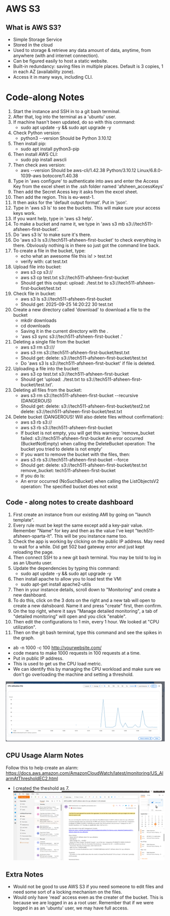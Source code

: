 # AWS S3

## What is AWS S3?

* Simple Storage Service
* Stored in the cloud
* Used to storage & retrieve any data amount of data, anytime, from anywhere (with and internet connection).
* Can be figured easily to host a static website.
* Built-in redundancy: saving files in multiple places. Default is 3 copies, 1 in each AZ (availability zone).
* Access it in many ways, including CLI.

# Code-along Notes
1. Start the instance and SSH in to a git bash terminal.
2. After that, log into the terminal as a 'ubuntu' user.
3. If machine hasn't been updated, do so with this command: 
   * sudo apt update -y && sudo apt upgrade -y
4. Check Python version:
   * python3 --version
Should be Python 3.10.12
5. Then install pip:
   * sudo apt install python3-pip
6. Then install AWS CLI:
   * sudo pip install awscli
7. Then check aws version:
   * aws --version
Should be aws-cli/1.42.38 Python/3.10.12 Linux/6.8.0-1039-aws botocore/1.40.38
8. Type in 'aws configure' to authenticate into aws and enter the Access Key from the excel sheet in the .ssh folder named 'afsheen_accessKeys'
9. Then add the Secret Acess key it asks from the excel sheet.
10. Then add the region. This is eu-west-1.
11. It then asks for the 'default output format'. Put in 'json'.
12. Type in 'aws s3 ls' to see the buckets. This will make sure your access keys work. 
13. If you want help, type in 'aws s3 help'.
14. To make a bucket and name it, we type in 'aws s3 mb s3://tech511-afsheen-first-bucket'.
15. Do 'aws s3 ls' to make sure it's there. 
16. Do 'aws s3 ls s3://tech511-afsheen-first-bucket' to check everything in there. Obviously nothing is in there so just got the command line back.
17. To create a file in the bucket, type:
    * echo what an awesome file this is! > test.txt
    * verify with: cat test.txt
18. Upload file into bucket: 
    * aws s3 cp <filename> s3://<bucket name>
    * aws s3 cp test.txt s3://tech511-afsheen-first-bucket
    * Should get this output: upload: ./test.txt to s3://tech511-afsheen-first-bucket/test.txt
19. Check file in bucket:
    * aws s3 ls s3://tech511-afsheen-first-bucket 
    * Should get: 2025-09-25 14:20:22         30 test.txt
20. Create a new directory called 'download' to download a file to the bucket
    * mkdir downloads
    * cd downloads
    * Saving it in the current directory with the .
    * 'aws s3 sync s3://tech511-afsheen-first-bucket .' 
21. Deleting a single file from the bucket
    * aws s3 rm s3://<name of bucket>/<name of file to remove>
    * aws s3 rm s3://tech511-afsheen-first-bucket/test.txt
    * Should get: delete: s3://tech511-afsheen-first-bucket/test.txt
    * Do 'aws s3 ls s3://tech511-afsheen-first-bucket' if file is deleted.
22. Uploading a file into the bucket:
    * aws s3 cp test.txt s3://tech511-afsheen-first-bucket
    * Should get 'upload: ./test.txt to s3://tech511-afsheen-first-bucket/test.txt'.
23. Deleting all files from the bucket:
    * aws s3 rm s3://tech511-afsheen-first-bucket --recursive (DANGEROUS)
    * Should get: delete: s3://tech511-afsheen-first-bucket/test2.txt
    delete: s3://tech511-afsheen-first-bucket/test.txt
24. Delete bucket (DANGEROUS! Will also delete files without confirmation):
    * aws s3 rb s3://<bucket name>
    * aws s3 rb s3://tech511-afsheen-first-bucket
    * If bucket is not empty, you will get this warning: 'remove_bucket failed: s3://tech511-afsheen-first-bucket An error occurred (BucketNotEmpty) when calling the DeleteBucket operation: The bucket you tried to delete is not empty'
    * If you want to remove the bucket with the files, then: 
    * aws s3 rb s3://tech511-afsheen-first-bucket --force
    * Should get: delete: s3://tech511-afsheen-first-bucket/test.txt
    remove_bucket: tech511-afsheen-first-bucket
    * If you do ls: 
    * An error occurred (NoSuchBucket) when calling the ListObjectsV2 operation: The specified bucket does not exist


## Code - along notes to create dashboard
1. First create an instance from our existing AMI by going on "launch template".
2. Every rule must be kept the same except add a key-pair value. Remember "Name" for key and then as the value I've kept "tech511-afsheen-sparta-lt". This will be you instance name too.
3. Check the app is working by clicking on the public IP address. May need to wait for a while. Did get 502 bad gateway error and just kept reloading the page.
4. Then connect SSH to a new git bash terminal. You may be told to log in as an Ubuntu user. 
5. Update the dependencies by typing this command: 
   * sudo apt update -y && sudo apt upgrade -y
6. Then install apache to allow you to load test the VM:
   * sudo apt-get install apache2-utils
7. Then in your instance details, scroll down to "Monitoring" and create a new dashboard. 
8. To do this, click on the 3 dots on the right and a new tab will open to create a new dahsboard. Name it and press "create" first, then confirm.
9. On the top right, where it says "Manage detailed monitoring", a tab of "detailed monitoring" will open and you click "enable". 
10. Then edit the configurations to 1 min, every 1 hour. We looked at "CPU utilization".
11. Then on the git bash terminal, type this command and see the spikes in the graph.
   * ab -n 1000 -c 100 http://yourwebsite.com/
   * code means to make 1000 requests in 100 requests at a time. 
   * Put in public IP address.
   * This is used to get us the CPU load metric. 
   * We can identify this by managing the CPU workload and make sure we don't go overloading the machine and setting a threshold. 

![alt text](image-1.png)

## CPU Usage Alarm Notes

Follow this to help create an alarm: 
https://docs.aws.amazon.com/AmazonCloudWatch/latest/monitoring/US_AlarmAtThresholdEC2.html

* I created the theshold as 7. 
![alt text](image-2.png)

## Extra Notes
* Would not be good to use AWS S3 if you need someone to edit files and need some sort of a locking mechanism on the files. 
* Would only have 'read' access even as the creater of the bucket. This is because we are logged in as a root user. Remember that if we were logged in as an 'ubuntu' user, we may have full access.